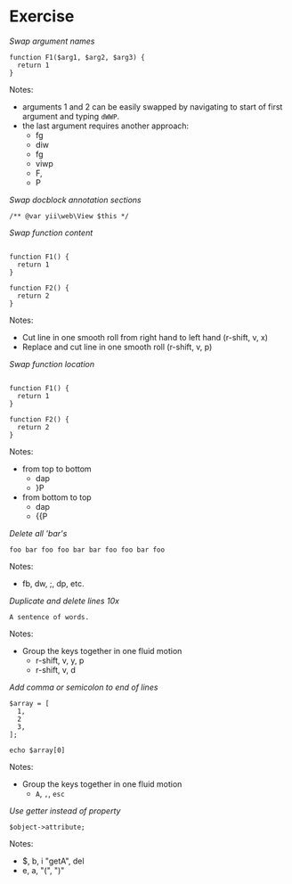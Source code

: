 # Exercise

_Swap argument names_

```
function F1($arg1, $arg2, $arg3) {
  return 1
}
```

Notes:

- arguments 1 and 2 can be easily swapped by navigating to start of first argument and typing `dWWP`.
- the last argument requires another approach:
  - fg
  - diw
  - fg
  - viwp
  - F,
  - P

_Swap docblock annotation sections_

```
/** @var yii\web\View $this */
```

_Swap function content_

```

function F1() {
  return 1
}

function F2() {
  return 2
}

```

Notes:

- Cut line in one smooth roll from right hand to left hand (r-shift, v, x)
- Replace and cut line in one smooth roll (r-shift, v, p)

_Swap function location_

```

function F1() {
  return 1
}

function F2() {
  return 2
}

```

Notes:

- from top to bottom
  - dap
  - }P
- from bottom to top
  - dap
  - {{P

_Delete all 'bar's_

```
foo bar foo foo bar bar foo foo bar foo
```

Notes:

- fb, dw, ;, dp, etc.

_Duplicate and delete lines 10x_

```
A sentence of words.
```

Notes:

- Group the keys together in one fluid motion
  - r-shift, v, y, p
  - r-shift, v, d

_Add comma or semicolon to end of lines_

```
$array = [
  1,
  2
  3,
];

echo $array[0]
```

Notes:

- Group the keys together in one fluid motion
  - `A`, `,`, `esc`

_Use getter instead of property_

```
$object->attribute;
```

Notes:

- $, b, i "getA", del
- e, a, "(", ")"
